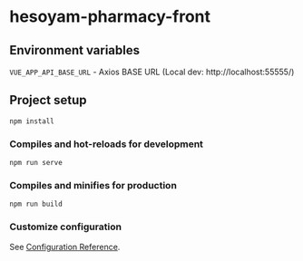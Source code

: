 # hesoyam-pharmacy-front

## Environment variables
`VUE_APP_API_BASE_URL` - Axios BASE URL (Local dev: http://localhost:55555/)

## Project setup
```
npm install
```

### Compiles and hot-reloads for development
```
npm run serve
```

### Compiles and minifies for production
```
npm run build
```

### Customize configuration
See [Configuration Reference](https://cli.vuejs.org/config/).

